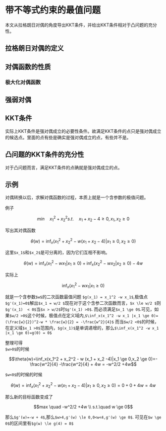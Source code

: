 # 带不等式约束的最值问题

本文从拉格朗日对偶的角度导出KKT条件，并给出KKT条件相对于凸问题的充分性。


## 拉格朗日对偶的定义

## 对偶函数的性质

### 极大化对偶函数



## 强弱对偶


## KKT条件

实际上KKT条件是强对偶成立的必要性条件。故满足KKT条件的点只是强对偶成立的候选点。里面的点有些是确实是强对偶成立的点，有些并不是。





## 凸问题的KKT条件的充分性
对于凸问题而言，满足KKT条件的点确就是强对偶成立的点。



## 示例

对偶转换以后，求解对偶函数的过程，本质上就是一个含参数的极值问题。


例子
```math
min \quad x_1^2 + x_2^2  

s.t. \quad x_1 + x_2 -4 \ge 0,
    x_1,x_2 \ge 0
```
写出其对偶函数
```math
\theta(w)=\inf_x(x_1^2 + x_2^2 - w (x_1 + x_2 -4)|x_1 \ge 0,x_2 \ge 0)
```
这里`$x_1$`和`$x_2$`是可分离的，因为它们互相不影响。

```math
\theta(w)=\inf_x(x_1^2 -wx_1 |x_1 \ge 0) + \inf_x( x_2^2 -w x_2 |x_2 \ge 0) -4w
```
实际上
```math
\inf_x(x_1^2 -w x_1 |x_1 \ge 0)
```
就是一个含参数`$w$`的二次函数最值问题
`$g(x_1) = x_1^2 -w x_1$`,极值点`$g'(x_1)=0$`解出`$x_1 = w/2 $`现在对于这个含参二次函数而言，`$x \le w/2 $`则`$g'(x_1)  < 0$`当`$x > w/2$`时`$g'(x_1) >0$`.
而必须满足`$x_1 \ge 0$`.可见，如果`$w/2 >0$`这个时候，极值点在定义域内,`$\inf_x(x_1^2 -w x_1 |x_1 \ge 0)=(\frac{w}{2})^2-w * \frac{w}{2} = -\frac{w^2}{4}$`
而当`$w/2 <0$`的时候，在定义域`$x_1 >0$`范围内，`$g(x_1)$`是单调递增的，那么`$\inf_x(x_1^2 -w x_1 |x_1 \ge 0)=g(0) = 0$`

整理可得  
`$w>0$`的时候
```math
\theta(w)=\inf_x(x_1^2 + x_2^2 - w (x_1 + x_2 -4)|x_1 \ge 0,x_2 \ge 0)=-\frac{w^2}{4}  -\frac{w^2}{4} + 4w = -w^2/2 +4w
```

`$w<0$`的时候的时候
```math
\theta(w)=\inf_x(x_1^2 + x_2^2 - w (x_1 + x_2 -4)|x_1 \ge 0,x_2 \ge 0)=0 + 0 + 4w =4w
```

那么新的目标函数变成了
```math
max \quad -w^2/2 +4w  \\
s.t.\quad w \ge 0
```
那么`$g'(w)=-w + 4$`,那么`$w>4,g'(w) \le 0,0<w<4,g'(w) \ge 0$`.
可见在`$w \ge 0$`的区间里有`$g(w) \le g(4) = 8$`



